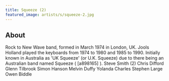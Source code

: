```yaml
---
title: Squeeze (2)
featured_image: artists/s/squeeze-2.jpg
---
```

## About

Rock to New Wave band, formed in March 1974 in London, UK.
Jools Holland played the keyboards from 1974 to 1980 and 1985 to 1990.
Initially known in Australia as 'UK Squeeze' (or U.K. Squeeze) due to there being an Australian band named Squeeze ( [a898165] ).
Steve Smith (2)
Chris Difford
Glenn Tilbrook
Simon Hanson
Melvin Duffy
Yolanda Charles
Stephen Large
Owen Biddle
